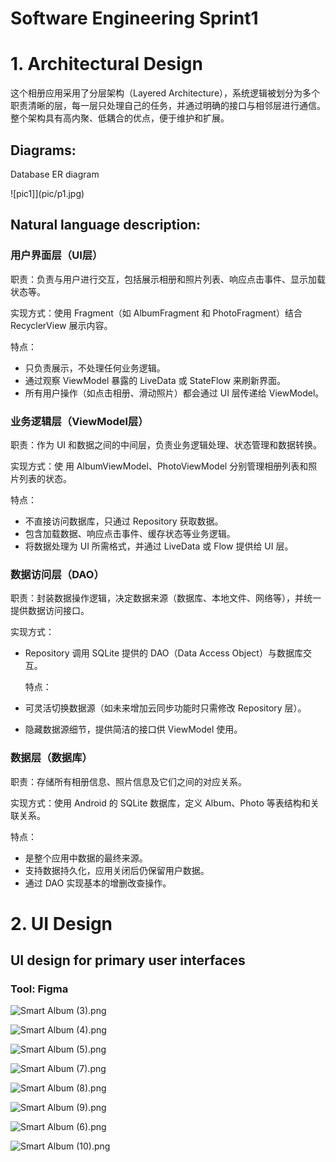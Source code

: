 # Software Engineering Sprint1

# 1. Architectural Design

这个相册应用采用了分层架构（Layered Architecture），系统逻辑被划分为多个职责清晰的层，每一层只处理自己的任务，并通过明确的接口与相邻层进行通信。整个架构具有高内聚、低耦合的优点，便于维护和扩展。

## Diagrams:

Database ER diagram

![pic1]](pic/p1.jpg)

## Natural language description:

### 用户界面层（UI层）

职责：负责与用户进行交互，包括展示相册和照片列表、响应点击事件、显示加载状态等。

实现方式：使用 Fragment（如 AlbumFragment 和 PhotoFragment）结合 RecyclerView 展示内容。

特点：

- 只负责展示，不处理任何业务逻辑。
- 通过观察 ViewModel 暴露的 LiveData 或 StateFlow 来刷新界面。
- 所有用户操作（如点击相册、滑动照片）都会通过 UI 层传递给 ViewModel。

### 业务逻辑层（ViewModel层）

职责：作为 UI 和数据之间的中间层，负责业务逻辑处理、状态管理和数据转换。

实现方式：使 用 AlbumViewModel、PhotoViewModel 分别管理相册列表和照片列表的状态。

特点：

- 不直接访问数据库，只通过 Repository 获取数据。
- 包含加载数据、响应点击事件、缓存状态等业务逻辑。
- 将数据处理为 UI 所需格式，并通过 LiveData 或 Flow 提供给 UI 层。

### 数据访问层（DAO）

职责：封装数据操作逻辑，决定数据来源（数据库、本地文件、网络等），并统一提供数据访问接口。

实现方式：

- Repository 调用 SQLite 提供的 DAO（Data Access Object）与数据库交互。
    
    特点：
    
- 可灵活切换数据源（如未来增加云同步功能时只需修改 Repository 层）。
- 隐藏数据源细节，提供简洁的接口供 ViewModel 使用。

### 数据层（数据库）

职责：存储所有相册信息、照片信息及它们之间的对应关系。

实现方式：使用 Android 的 SQLite 数据库，定义 Album、Photo 等表结构和关联关系。

特点：

- 是整个应用中数据的最终来源。
- 支持数据持久化，应用关闭后仍保留用户数据。
- 通过 DAO 实现基本的增删改查操作。

# 2. UI Design

## UI design for primary user interfaces

### Tool: Figma

![Smart Album (3).png](pic/Smart_Album_(3).png)

![Smart Album (4).png](pic/Smart_Album_(4).png)

![Smart Album (5).png](pic/Smart_Album_(5).png)

![Smart Album (7).png](pic/Smart_Album_(7).png)

![Smart Album (8).png](pic/Smart_Album_(8).png)

![Smart Album (9).png](pic/Smart_Album_(9).png)

![Smart Album (6).png](pic/Smart_Album_(6).png)

![Smart Album (10).png](pic/Smart_Album_(10).png)
